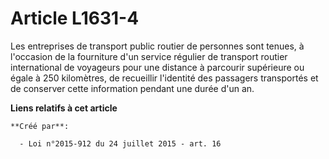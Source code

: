 # Article L1631-4

Les entreprises de transport public routier de personnes sont tenues, à l'occasion de la fourniture d'un service régulier de
transport routier international de voyageurs pour une distance à parcourir supérieure ou égale à 250 kilomètres, de
recueillir l'identité des passagers transportés et de conserver cette information pendant une durée d'un an.

**Liens relatifs à cet article**

	**Créé par**:

	  - Loi n°2015-912 du 24 juillet 2015 - art. 16
